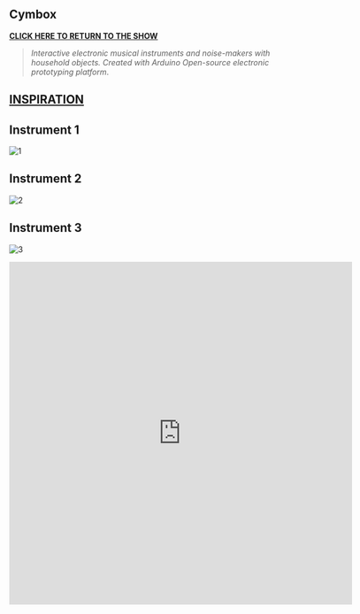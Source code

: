 
## **Cymbox**
[**CLICK HERE TO RETURN TO THE SHOW**](http://www.yourcarsextendedwarranty.com/)


> _Interactive electronic musical instruments and noise-makers with household objects. Created with Arduino Open-source electronic prototyping platform_.


## [**INSPIRATION**](https://famousshame.github.io/inspiration/)


## Instrument 1

![1]({{site.baseurl}}/cymbox1.png)



## Instrument 2

![2]({{site.baseurl}}//cymbox2.png)



## Instrument 3

![3]({{site.baseurl}}//cymbox3.png)




<iframe width="620" height="620" src="https://www.youtube.com/embed/_lwG59rswQo" title="YouTube video player" frameborder="0" allow="accelerometer; autoplay; clipboard-write; encrypted-media; gyroscope; picture-in-picture" allowfullscreen></iframe>
